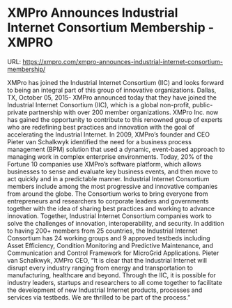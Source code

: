 # XMPro Announces Industrial Internet Consortium Membership - XMPRO

URL: https://xmpro.com/xmpro-announces-industrial-internet-consortium-membership/

XMPro has joined the Industrial Internet Consortium (IIC) and looks forward to being an integral part of this group of innovative organizations.
Dallas, TX, October 05, 2015- XMPro announced today that they have joined the Industrial Internet Consortium (IIC), which is a global non-profit, public-private partnership with over 200 member organizations. XMPro Inc. now has gained the opportunity to contribute to this renowned group of experts who are redefining best practices and innovation with the goal of accelerating the Industrial Internet.
In 2009, XMPro’s founder and CEO Pieter van Schalkwyk identified the need for a business process management (BPM) solution that used a dynamic, event-based approach to managing work in complex enterprise environments. Today, 20% of the Fortune 10 companies use XMPro’s software platform, which allows businesses to sense and evaluate key business events, and then move to act quickly and in a predictable manner.
Industrial Internet Consortium members include among the most progressive and innovative companies from around the globe. The Consortium works to bring everyone from entrepreneurs and researchers to corporate leaders and governments together with the idea of sharing best practices and working to advance innovation.
Together, Industrial Internet Consortium companies work to solve the challenges of innovation, interoperability, and security. In addition to having 200+ members from 25 countries, the Industrial Internet Consortium has 24 working groups and 9 approved testbeds including Asset Efficiency, Condition Monitoring and Predictive Maintenance, and Communication and Control Framework for MicroGrid Applications.
Pieter van Schalkwyk, XMPro CEO, “It is clear that the Industrial Internet will disrupt every industry ranging from energy and transportation to manufacturing, healthcare and beyond. Through the IIC, it is possible for industry leaders, startups and researchers to all come together to facilitate the development of new Industrial Internet products, processes and services via testbeds. We are thrilled to be part of the process.” 
